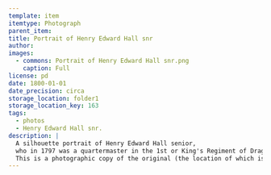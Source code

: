 ```yaml
---
template: item
itemtype: Photograph
parent_item: 
title: Portrait of Henry Edward Hall snr
author: 
images:
  - commons: Portrait of Henry Edward Hall snr.png
    caption: Full
license: pd
date: 1800-01-01
date_precision: circa
storage_location: folder1
storage_location_key: 163
tags:
  - photos
  - Henry Edward Hall snr.
description: |
  A silhouette portrait of Henry Edward Hall senior,
  who in 1797 was a quartermaster in the 1st or King's Regiment of Dragoon Guards.
  This is a photographic copy of the original (the location of which is not known).
---
```

